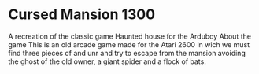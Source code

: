 # Cursed Mansion 1300
A recreation of the classic game Haunted house for the Arduboy
About the game
This is an old arcade game made for the Atari 2600 in wich we must find three pieces of and unr and try to escape from the mansion avoiding the ghost of the old owner, a giant spider and a flock of bats.
